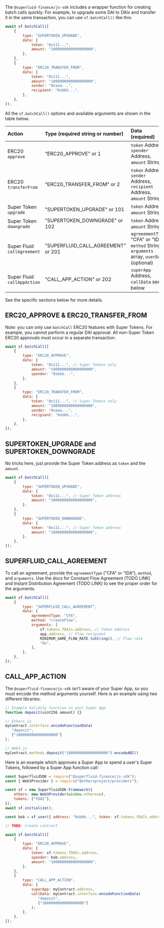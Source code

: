The `@superluid-finance/js-sdk` includes a wrapper function for creating batch calls quickly. For example, to upgrade some DAI to DAIx and transfer it in the same transaction, you can use `sf.batchCall()` like this:

```js
await sf.batchCall([
    {
        type: "SUPERTOKEN_UPGRADE",
        data: {
            token: "0x111...",
            amount: "1000000000000000000",
        },
    },
    {
        type: "ERC20_TRANSFER_FROM",
        data: {
            token: "0x111...",
            amount: "1000000000000000000",
            sender: "0xaaa...",
            recipient: "0xbbb...",
        },
    },
]);
```

All the `sf.batchCall()` options and available arguments are shown in the table below.

| Action                      | Type (required string or number)   | Data (required)                                                                            |
| :-------------------------- | :--------------------------------- | :----------------------------------------------------------------------------------------- |
| ERC20 `approve`             | "ERC20_APPROVE" or 1               | `token` Address, `spender` Address, `amount` String                                        |
| ERC20 `transferFrom`        | "ERC20_TRANSFER_FROM" or 2         | `token` Address, `sender` Address, `recipient` Address, `amount` String                    |
| Super Token `upgrade`       | "SUPERTOKEN_UPGRADE" or 101        | `token` Address, `amount` String                                                           |
| Super Token `downgrade`     | "SUPERTOKEN_DOWNGRADE" or 102      | `token` Address, `amount` String                                                           |
| Super Fluid `callAgreement` | "SUPERFLUID_CALL_AGREEMENT" or 201 | `agreeementType` "CFA" or "IDA", `method` String, `arguments` array, `userData` (optional) |
| Super Fluid `callAppAction` | "CALL_APP_ACTION" or 202           | `superApp` Address, `callData` see below                                                   |

See the specific sections below for more details.

## ERC20_APPROVE & ERC20_TRANSFER_FROM

Note: you can only use `batchCall` ERC20 features with Super Tokens. For example, you cannot perform a regular DAI approval. All non-Super Token ERC20 approvals must occur in a separate transaction.

```js
await sf.batchCall([
    {
        type: "ERC20_APPROVE",
        data: {
            token: "0x111...", // Super Tokens only
            amount: "1000000000000000000",
            spender: "0xbbb...",
        },
    },
    {
        type: "ERC20_TRANSFER_FROM",
        data: {
            token: "0x111...", // Super Tokens only
            amount: "1000000000000000000",
            sender: "0xaaa...",
            recipient: "0xbbb...",
        },
    },
]);
```

## SUPERTOKEN_UPGRADE and SUPERTOKEN_DOWNGRADE

No tricks here, just provide the Super Token address as `token` and the `amount`.

```js
await sf.batchCall([
    {
        type: "SUPERTOKEN_UPGRADE",
        data: {
            token: "0x111...", // Super Token address
            amount: "1000000000000000000",
        },
    },
    {
        type: "SUPERTOKEN_DOWNGRADE",
        data: {
            token: "0x111...", // Super Token address
            amount: "1000000000000000000",
        },
    },
]);
```

## SUPERFLUID_CALL_AGREEMENT

To call an agreement, provide the `agreementType` ("CFA" or "IDA"), `method`, and `arguments`. Use the docs for Constant Flow Agreement (TODO LINK) and Instant Distribution Agreement (TODO LINK) to see the proper order for the arguments.

```js
await sf.batchCall([
    {
        type: "SUPERFLUID_CALL_AGREEMENT",
        data: {
            agreementType: "CFA",
            method: "createFlow",
            arguments: [
                sf.tokens.fDAIx.address, // Token address
                app.address, // Flow recipient
                MINIMUM_GAME_FLOW_RATE.toString(), // Flow rate
                "0x",
            ],
        },
    },
]);
```

## CALL_APP_ACTION

The `@superfluid-finance/js-sdk` isn't aware of your Super App, so you must encode the method arguments yourself. Here is an example using two different libraries:

```js
// Example Solidity function in your Super App
function deposit(uint256 amount) {}

// Ethers.js
myContract.interface.encodeFunctionData(
   "deposit",
   ["1000000000000000000"]
);

// Web3.js
myContract.methods.deposit("1000000000000000000").encodeABI()
```

Here is an example which approves a Super App to spend a user's Super Tokens, followed by a Super App function call:

```js
const SuperfluidSDK = require("@superfluid-finance/js-sdk");
const { Web3Provider } = require("@ethersproject/providers");

const sf = new SuperfluidSDK.Framework({
    ethers: new Web3Provider(window.ethereum),
    tokens: ["fDAI"],
});
await sf.initialize();

const bob = sf.user({ address: "0xbbb...", token: sf.tokens.fDAIx.address });

// TODO: Create contract

await sf.batchCall([
    {
        type: "ERC20_APPROVE",
        data: {
            token: sf.tokens.fDAIx.address,
            spender: bob.address,
            amount: "1000000000000000000",
        },
    },
    {
        type: "CALL_APP_ACTION",
        data: {
            superApp: myContract.address,
            callData: myContract.interface.encodeFunctionData(
               "deposit",
               ["1000000000000000000"]
            );
        },
    },
]);
```
